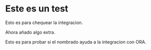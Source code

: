 # Este es un test
Esto es para chequear la integracion.

Ahora añado algo extra.

Esto es para probar si el nombrado ayuda a la integracion con ORA.
